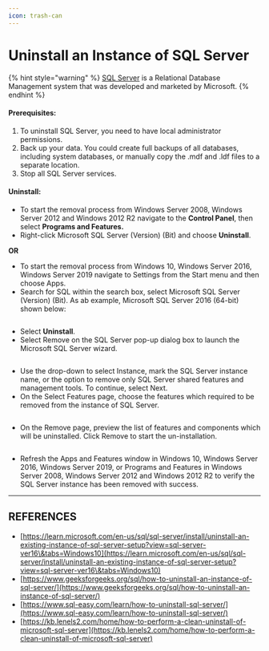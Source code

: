 ```yaml
---
icon: trash-can
---
```


# Uninstall an Instance of SQL Server

{% hint style="warning" %}
[SQL Server](https://www.geeksforgeeks.org/introduction-of-ms-sql-server/) is a Relational Database Management system that was developed and marketed by Microsoft.&#x20;
{% endhint %}

#### **Prerequisites:**

1. To uninstall SQL Server, you need to have local administrator permissions.
2. Back up your data. You could create full backups of all databases, including system databases, or manually copy the .mdf and .ldf files to a separate location.
3. Stop all SQL Server services.

#### **Uninstall:**

* To start the removal process from Windows Server 2008, Windows Server 2012 and Windows 2012 R2 navigate to the **Control Panel**, then select **Programs and Features.**
* Right-click Microsoft SQL Server (Version) (Bit) and choose **Uninstall**.

**OR**

* To start the removal process from Windows 10, Windows Server 2016, Windows Server 2019 navigate to Settings from the Start menu and then choose Apps.
* Search for SQL within the search box, select Microsoft SQL Server (Version) (Bit). As ab example, Microsoft SQL Server 2016 (64-bit) shown below:

<figure><img src="https://media.geeksforgeeks.org/wp-content/uploads/20210603154452/remove-660x526.png" alt=""><figcaption></figcaption></figure>

* Select **Uninstall**.
* Select Remove on the SQL Server pop-up dialog box to launch the Microsoft SQL Server wizard.

<figure><img src="https://media.geeksforgeeks.org/wp-content/uploads/20210603154616/step1.png" alt=""><figcaption></figcaption></figure>

* Use the drop-down to select Instance, mark the SQL Server instance name, or the option to remove only SQL Server shared features and management tools. To continue, select Next.
* On the Select Features page, choose the features which required to be removed from the instance of SQL Server.

<figure><img src="https://media.geeksforgeeks.org/wp-content/uploads/20210603154842/step2.png" alt=""><figcaption></figcaption></figure>

* On the Remove page, preview the list of features and components which will be uninstalled. Click Remove to start the un-installation.

<figure><img src="https://media.geeksforgeeks.org/wp-content/uploads/20210603154943/step3.png" alt=""><figcaption></figcaption></figure>

* Refresh the Apps and Features window in Windows 10, Windows Server 2016, Windows Server 2019, or Programs and Features in Windows Server 2008, Windows Server 2012 and Windows 2012 R2 to verify the SQL Server instance has been removed with success.

***

## REFERENCES

* [https://learn.microsoft.com/en-us/sql/sql-server/install/uninstall-an-existing-instance-of-sql-server-setup?view=sql-server-ver16\&tabs=Windows10](https://learn.microsoft.com/en-us/sql/sql-server/install/uninstall-an-existing-instance-of-sql-server-setup?view=sql-server-ver16\&tabs=Windows10)
* [https://www.geeksforgeeks.org/sql/how-to-uninstall-an-instance-of-sql-server/](https://www.geeksforgeeks.org/sql/how-to-uninstall-an-instance-of-sql-server/)
* [https://www.sql-easy.com/learn/how-to-uninstall-sql-server/](https://www.sql-easy.com/learn/how-to-uninstall-sql-server/)
* [https://kb.lenels2.com/home/how-to-perform-a-clean-uninstall-of-microsoft-sql-server](https://kb.lenels2.com/home/how-to-perform-a-clean-uninstall-of-microsoft-sql-server)
